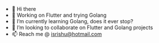 - 👋 Hi there
- 👀 Working on Flutter and trying Golang
- 🌱 I’m currently learning Golang, does it ever stop?
- 💞️ I’m looking to collaborate on Flutter and Golang projects
- 📫 Reach me @ isrishu@hotmail.com

<!---
isrishu/isrishu is a ✨ special ✨ repository because its `README.md` (this file) appears on your GitHub profile.
You can click the Preview link to take a look at your changes.
--->
